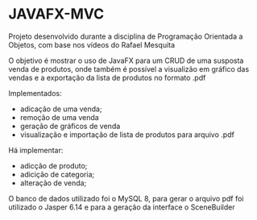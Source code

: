 # JAVAFX-MVC
 Projeto desenvolvido durante a disciplina de Programação Orientada a Objetos, com base nos vídeos do Rafael Mesquita
 
 O objetivo é mostrar o uso de JavaFX para um CRUD de uma susposta venda de produtos, onde também é possível a visualizão em gráfico das vendas e a exportação da lista de produtos no formato .pdf
 
 Implementados: 
  - adicação de uma venda;
  - remoção de uma venda
  - geração de gráficos de venda
  - visualização e importação de lista de produtos para  arquivo .pdf
  
 Há implementar:
  - adicção de produto;
  - adicição de categoria;
  - alteração de venda;
  
  O banco de dados utilizado foi o MySQL 8, para gerar o arquivo pdf foi utilizado o Jasper 6.14 e para a geração da interface o SceneBuilder
  
